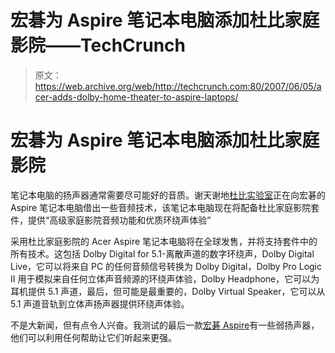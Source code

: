 # 宏碁为 Aspire 笔记本电脑添加杜比家庭影院——TechCrunch

> 原文：<https://web.archive.org/web/http://techcrunch.com:80/2007/06/05/acer-adds-dolby-home-theater-to-aspire-laptops/>

# 宏碁为 Aspire 笔记本电脑添加杜比家庭影院

笔记本电脑的扬声器通常需要尽可能好的音质。谢天谢地[杜比实验室](https://web.archive.org/web/20201026105804/http://www.dolby.com/)正在向宏碁的 Aspire 笔记本电脑借出一些音频技术，该笔记本电脑现在将配备杜比家庭影院套件，提供“高级家庭影院音频功能和优质环绕声体验”

采用杜比家庭影院的 Acer Aspire 笔记本电脑将在全球发售，并将支持套件中的所有技术。这包括 Dolby Digital for 5.1-离散声道的数字环绕声，Dolby Digital Live，它可以将来自 PC 的任何音频信号转换为 Dolby Digital，Dolby Pro Logic II 用于模拟来自任何立体声音频源的环绕声体验，Dolby Headphone，它可以为耳机提供 5.1 声道，最后，但可能是最重要的，Dolby Virtual Speaker，它可以从 5.1 声道音轨到立体声扬声器提供环绕声体验。

不是大新闻，但有点令人兴奋。我测试的最后一款[宏碁 Aspire](https://web.archive.org/web/20201026105804/http://computershopper.com/reviews/acer_aspire_93005005)有一些弱扬声器，他们可以利用任何帮助让它们听起来更强。